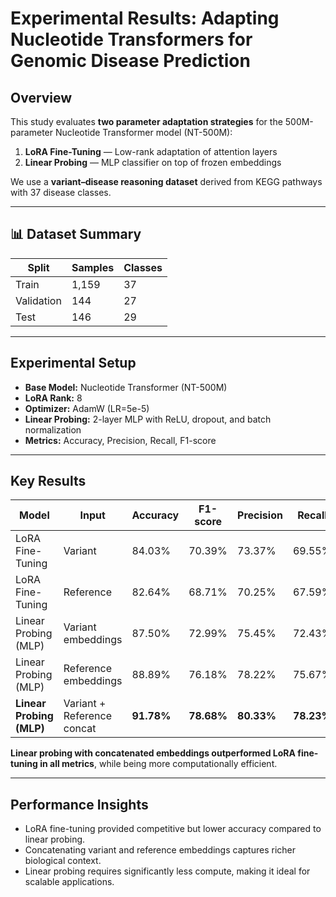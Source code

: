 #  Experimental Results: Adapting Nucleotide Transformers for Genomic Disease Prediction

## Overview

This study evaluates **two parameter adaptation strategies** for the 500M-parameter Nucleotide Transformer model (NT-500M):

1. **LoRA Fine-Tuning** — Low-rank adaptation of attention layers  
2. **Linear Probing** — MLP classifier on top of frozen embeddings

We use a **variant–disease reasoning dataset** derived from KEGG pathways with 37 disease classes.

---

## 📊 Dataset Summary

| Split        | Samples | Classes | 
|--------------|---------|---------|
| Train        | 1,159   | 37      | 
| Validation   | 144     | 27      | 
| Test         | 146     | 29      | 

---

## Experimental Setup

- **Base Model:** Nucleotide Transformer (NT-500M)
- **LoRA Rank:** 8  
- **Optimizer:** AdamW (LR=5e-5)  
- **Linear Probing:** 2-layer MLP with ReLU, dropout, and batch normalization
- **Metrics:** Accuracy, Precision, Recall, F1-score

---

##  Key Results

| Model                              | Input                     | Accuracy | F1-score | Precision | Recall |
|-------------------------------------|----------------------------|----------|----------|-----------|--------|
| LoRA Fine-Tuning                   | Variant                    | 84.03%   | 70.39%   | 73.37%    | 69.55% |
| LoRA Fine-Tuning                   | Reference                  | 82.64%   | 68.71%   | 70.25%    | 67.59% |
| Linear Probing (MLP)               | Variant embeddings         | 87.50%   | 72.99%   | 75.45%    | 72.43% |
| Linear Probing (MLP)               | Reference embeddings       | 88.89%   | 76.18%   | 78.22%    | 75.67% |
| **Linear Probing (MLP)**         | Variant + Reference concat | **91.78%** | **78.68%** | **80.33%** | **78.23%** |

 **Linear probing with concatenated embeddings outperformed LoRA fine-tuning in all metrics**, while being more computationally efficient.

---

##  Performance Insights

- LoRA fine-tuning provided competitive but lower accuracy compared to linear probing.  
- Concatenating variant and reference embeddings captures richer biological context.  
- Linear probing requires significantly less compute, making it ideal for scalable applications.



